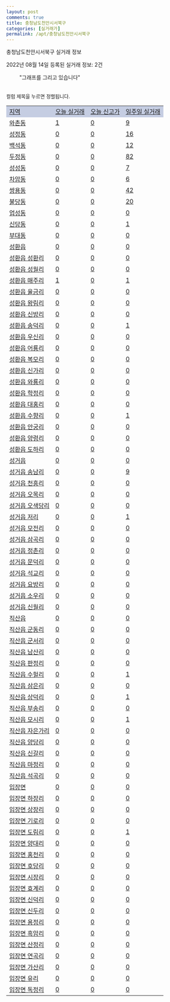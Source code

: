 ```yaml
---
layout: post
comments: true
title: 충청남도천안시서북구
categories: [실거래가]
permalink: /apt/충청남도천안시서북구
---
```


충청남도천안시서북구 실거래 정보

2022년 08월 14일 등록된 실거래 정보: 2건

<!--<script async src="https://pagead2.googlesyndication.com/pagead/js/adsbygoogle.js?client=ca-pub-3485438051770037"
 crossorigin="anonymous"></script>-->

<script type="text/javascript">
  google.charts.load('current', {'packages':['corechart']});
  google.charts.setOnLoadCallback(drawChart);

  function drawChart() {
    var data = google.visualization.arrayToDataTable([['거래일', '매매', '전월세', '전매'], ['21-01', 15, 22, 0], ['21-02', 0, 2, 0], ['21-03', 0, 5, 0], ['21-04', 0, 2, 0], ['21-05', 0, 2, 0], ['21-06', 0, 27, 2], ['21-07', 87, 190, 2], ['21-08', 836, 599, 15], ['21-09', 872, 664, 78], ['21-10', 907, 765, 52], ['21-11', 509, 660, 35], ['21-12', 425, 852, 52], ['22-01', 387, 753, 13], ['22-02', 420, 843, 22], ['22-03', 559, 777, 16], ['22-04', 648, 875, 10], ['22-05', 555, 819, 20], ['22-06', 395, 905, 17], ['22-07', 295, 819, 10], ['22-08', 55, 270, 3]]);

    var options = {
      title: '최근 1년간 유형별 거래량 추이',
      legend: { position: 'bottom' }
    };

    setTimeout(function() {
        var chart = new google.visualization.LineChart(document.getElementById('columnchart_material'));
        chart.draw(data, (options));
        document.getElementById('loading').style.display = 'none';
        var dayLabel = (new Date()).getDay();
        if (dayLabel < 2) {
            sorttable.innerSortFunction.apply(document.getElementById('week'), []);
            sorttable.innerSortFunction.apply(document.getElementById('week'), []);        
        }
        else {
            sorttable.innerSortFunction.apply(document.getElementById('today'), []);
            sorttable.innerSortFunction.apply(document.getElementById('today'), []);
        }
    }, 200);

  }
</script>

<div id="loading" style="z-index:20; display: block; margin-left: 35px">"그래프를 그리고 있습니다"</div>
<div id="columnchart_material" style="width: 95%; margin-left: -35px; display: block"></div>
<!--<div style="width: 95%; margin-left: -35px; display: block">
      <script async src="https://pagead2.googlesyndication.com/pagead/js/adsbygoogle.js?client=ca-pub-3485438051770037"
          crossorigin="anonymous"></script>
      <ins class="adsbygoogle"
          style="display:block"
          data-ad-format="fluid"
          data-ad-layout-key="-fb+5w+4e-db+86"
          data-ad-client="ca-pub-3485438051770037"
          data-ad-slot="1827090281"></ins>
      <script>
          (adsbygoogle = window.adsbygoogle || []).push({});
      </script>
</div>-->
<br>

<font size='small' style='font-size: small;'>컬럼 제목을 누르면 정렬됩니다.</font>
<table class="sortable">
  <tr style='background-color: rgba(114, 132, 186,0.4);'>
    <td id="region"><a href="#">지역</a></td>
    <td id="today"><a href="#">오늘 실거래</a></td>
    <td id="today_new"><a href="#">오늘 신고가</a></td>
    <td id="week"><a href="#">일주일 실거래</a></td>
  </tr>

  
  <tr class="item">
    <td><a href="충청남도천안시서북구와촌동">와촌동</a></td>
    <td><a href="충청남도천안시서북구와촌동">1</a></td>
    <td><a href="충청남도천안시서북구와촌동">0</a></td>
    <td><a href="충청남도천안시서북구와촌동">9</a></td>
  </tr>
    

  <tr class="item">
    <td><a href="충청남도천안시서북구성정동">성정동</a></td>
    <td><a href="충청남도천안시서북구성정동">0</a></td>
    <td><a href="충청남도천안시서북구성정동">0</a></td>
    <td><a href="충청남도천안시서북구성정동">16</a></td>
  </tr>
    

  <tr class="item">
    <td><a href="충청남도천안시서북구백석동">백석동</a></td>
    <td><a href="충청남도천안시서북구백석동">0</a></td>
    <td><a href="충청남도천안시서북구백석동">0</a></td>
    <td><a href="충청남도천안시서북구백석동">12</a></td>
  </tr>
    

  <tr class="item">
    <td><a href="충청남도천안시서북구두정동">두정동</a></td>
    <td><a href="충청남도천안시서북구두정동">0</a></td>
    <td><a href="충청남도천안시서북구두정동">0</a></td>
    <td><a href="충청남도천안시서북구두정동">82</a></td>
  </tr>
    

  <tr class="item">
    <td><a href="충청남도천안시서북구성성동">성성동</a></td>
    <td><a href="충청남도천안시서북구성성동">0</a></td>
    <td><a href="충청남도천안시서북구성성동">0</a></td>
    <td><a href="충청남도천안시서북구성성동">7</a></td>
  </tr>
    

  <tr class="item">
    <td><a href="충청남도천안시서북구차암동">차암동</a></td>
    <td><a href="충청남도천안시서북구차암동">0</a></td>
    <td><a href="충청남도천안시서북구차암동">0</a></td>
    <td><a href="충청남도천안시서북구차암동">6</a></td>
  </tr>
    

  <tr class="item">
    <td><a href="충청남도천안시서북구쌍용동">쌍용동</a></td>
    <td><a href="충청남도천안시서북구쌍용동">0</a></td>
    <td><a href="충청남도천안시서북구쌍용동">0</a></td>
    <td><a href="충청남도천안시서북구쌍용동">42</a></td>
  </tr>
    

  <tr class="item">
    <td><a href="충청남도천안시서북구불당동">불당동</a></td>
    <td><a href="충청남도천안시서북구불당동">0</a></td>
    <td><a href="충청남도천안시서북구불당동">0</a></td>
    <td><a href="충청남도천안시서북구불당동">20</a></td>
  </tr>
    

  <tr class="item">
    <td><a href="충청남도천안시서북구업성동">업성동</a></td>
    <td><a href="충청남도천안시서북구업성동">0</a></td>
    <td><a href="충청남도천안시서북구업성동">0</a></td>
    <td><a href="충청남도천안시서북구업성동">0</a></td>
  </tr>
    

  <tr class="item">
    <td><a href="충청남도천안시서북구신당동">신당동</a></td>
    <td><a href="충청남도천안시서북구신당동">0</a></td>
    <td><a href="충청남도천안시서북구신당동">0</a></td>
    <td><a href="충청남도천안시서북구신당동">1</a></td>
  </tr>
    

  <tr class="item">
    <td><a href="충청남도천안시서북구부대동">부대동</a></td>
    <td><a href="충청남도천안시서북구부대동">0</a></td>
    <td><a href="충청남도천안시서북구부대동">0</a></td>
    <td><a href="충청남도천안시서북구부대동">0</a></td>
  </tr>
    

  <tr class="item">
    <td><a href="충청남도천안시서북구성환읍">성환읍</a></td>
    <td><a href="충청남도천안시서북구성환읍">0</a></td>
    <td><a href="충청남도천안시서북구성환읍">0</a></td>
    <td><a href="충청남도천안시서북구성환읍">0</a></td>
  </tr>
    

  <tr class="item">
    <td><a href="충청남도천안시서북구성환읍성환리">성환읍 성환리</a></td>
    <td><a href="충청남도천안시서북구성환읍성환리">0</a></td>
    <td><a href="충청남도천안시서북구성환읍성환리">0</a></td>
    <td><a href="충청남도천안시서북구성환읍성환리">0</a></td>
  </tr>
    

  <tr class="item">
    <td><a href="충청남도천안시서북구성환읍성월리">성환읍 성월리</a></td>
    <td><a href="충청남도천안시서북구성환읍성월리">0</a></td>
    <td><a href="충청남도천안시서북구성환읍성월리">0</a></td>
    <td><a href="충청남도천안시서북구성환읍성월리">0</a></td>
  </tr>
    

  <tr class="item">
    <td><a href="충청남도천안시서북구성환읍매주리">성환읍 매주리</a></td>
    <td><a href="충청남도천안시서북구성환읍매주리">1</a></td>
    <td><a href="충청남도천안시서북구성환읍매주리">0</a></td>
    <td><a href="충청남도천안시서북구성환읍매주리">1</a></td>
  </tr>
    

  <tr class="item">
    <td><a href="충청남도천안시서북구성환읍율금리">성환읍 율금리</a></td>
    <td><a href="충청남도천안시서북구성환읍율금리">0</a></td>
    <td><a href="충청남도천안시서북구성환읍율금리">0</a></td>
    <td><a href="충청남도천안시서북구성환읍율금리">0</a></td>
  </tr>
    

  <tr class="item">
    <td><a href="충청남도천안시서북구성환읍왕림리">성환읍 왕림리</a></td>
    <td><a href="충청남도천안시서북구성환읍왕림리">0</a></td>
    <td><a href="충청남도천안시서북구성환읍왕림리">0</a></td>
    <td><a href="충청남도천안시서북구성환읍왕림리">0</a></td>
  </tr>
    

  <tr class="item">
    <td><a href="충청남도천안시서북구성환읍신방리">성환읍 신방리</a></td>
    <td><a href="충청남도천안시서북구성환읍신방리">0</a></td>
    <td><a href="충청남도천안시서북구성환읍신방리">0</a></td>
    <td><a href="충청남도천안시서북구성환읍신방리">0</a></td>
  </tr>
    

  <tr class="item">
    <td><a href="충청남도천안시서북구성환읍송덕리">성환읍 송덕리</a></td>
    <td><a href="충청남도천안시서북구성환읍송덕리">0</a></td>
    <td><a href="충청남도천안시서북구성환읍송덕리">0</a></td>
    <td><a href="충청남도천안시서북구성환읍송덕리">1</a></td>
  </tr>
    

  <tr class="item">
    <td><a href="충청남도천안시서북구성환읍우신리">성환읍 우신리</a></td>
    <td><a href="충청남도천안시서북구성환읍우신리">0</a></td>
    <td><a href="충청남도천안시서북구성환읍우신리">0</a></td>
    <td><a href="충청남도천안시서북구성환읍우신리">0</a></td>
  </tr>
    

  <tr class="item">
    <td><a href="충청남도천안시서북구성환읍어룡리">성환읍 어룡리</a></td>
    <td><a href="충청남도천안시서북구성환읍어룡리">0</a></td>
    <td><a href="충청남도천안시서북구성환읍어룡리">0</a></td>
    <td><a href="충청남도천안시서북구성환읍어룡리">0</a></td>
  </tr>
    

  <tr class="item">
    <td><a href="충청남도천안시서북구성환읍복모리">성환읍 복모리</a></td>
    <td><a href="충청남도천안시서북구성환읍복모리">0</a></td>
    <td><a href="충청남도천안시서북구성환읍복모리">0</a></td>
    <td><a href="충청남도천안시서북구성환읍복모리">0</a></td>
  </tr>
    

  <tr class="item">
    <td><a href="충청남도천안시서북구성환읍신가리">성환읍 신가리</a></td>
    <td><a href="충청남도천안시서북구성환읍신가리">0</a></td>
    <td><a href="충청남도천안시서북구성환읍신가리">0</a></td>
    <td><a href="충청남도천안시서북구성환읍신가리">0</a></td>
  </tr>
    

  <tr class="item">
    <td><a href="충청남도천안시서북구성환읍와룡리">성환읍 와룡리</a></td>
    <td><a href="충청남도천안시서북구성환읍와룡리">0</a></td>
    <td><a href="충청남도천안시서북구성환읍와룡리">0</a></td>
    <td><a href="충청남도천안시서북구성환읍와룡리">0</a></td>
  </tr>
    

  <tr class="item">
    <td><a href="충청남도천안시서북구성환읍학정리">성환읍 학정리</a></td>
    <td><a href="충청남도천안시서북구성환읍학정리">0</a></td>
    <td><a href="충청남도천안시서북구성환읍학정리">0</a></td>
    <td><a href="충청남도천안시서북구성환읍학정리">0</a></td>
  </tr>
    

  <tr class="item">
    <td><a href="충청남도천안시서북구성환읍대홍리">성환읍 대홍리</a></td>
    <td><a href="충청남도천안시서북구성환읍대홍리">0</a></td>
    <td><a href="충청남도천안시서북구성환읍대홍리">0</a></td>
    <td><a href="충청남도천안시서북구성환읍대홍리">0</a></td>
  </tr>
    

  <tr class="item">
    <td><a href="충청남도천안시서북구성환읍수향리">성환읍 수향리</a></td>
    <td><a href="충청남도천안시서북구성환읍수향리">0</a></td>
    <td><a href="충청남도천안시서북구성환읍수향리">0</a></td>
    <td><a href="충청남도천안시서북구성환읍수향리">1</a></td>
  </tr>
    

  <tr class="item">
    <td><a href="충청남도천안시서북구성환읍안궁리">성환읍 안궁리</a></td>
    <td><a href="충청남도천안시서북구성환읍안궁리">0</a></td>
    <td><a href="충청남도천안시서북구성환읍안궁리">0</a></td>
    <td><a href="충청남도천안시서북구성환읍안궁리">0</a></td>
  </tr>
    

  <tr class="item">
    <td><a href="충청남도천안시서북구성환읍양령리">성환읍 양령리</a></td>
    <td><a href="충청남도천안시서북구성환읍양령리">0</a></td>
    <td><a href="충청남도천안시서북구성환읍양령리">0</a></td>
    <td><a href="충청남도천안시서북구성환읍양령리">0</a></td>
  </tr>
    

  <tr class="item">
    <td><a href="충청남도천안시서북구성환읍도하리">성환읍 도하리</a></td>
    <td><a href="충청남도천안시서북구성환읍도하리">0</a></td>
    <td><a href="충청남도천안시서북구성환읍도하리">0</a></td>
    <td><a href="충청남도천안시서북구성환읍도하리">0</a></td>
  </tr>
    

  <tr class="item">
    <td><a href="충청남도천안시서북구성거읍">성거읍</a></td>
    <td><a href="충청남도천안시서북구성거읍">0</a></td>
    <td><a href="충청남도천안시서북구성거읍">0</a></td>
    <td><a href="충청남도천안시서북구성거읍">0</a></td>
  </tr>
    

  <tr class="item">
    <td><a href="충청남도천안시서북구성거읍송남리">성거읍 송남리</a></td>
    <td><a href="충청남도천안시서북구성거읍송남리">0</a></td>
    <td><a href="충청남도천안시서북구성거읍송남리">0</a></td>
    <td><a href="충청남도천안시서북구성거읍송남리">9</a></td>
  </tr>
    

  <tr class="item">
    <td><a href="충청남도천안시서북구성거읍천흥리">성거읍 천흥리</a></td>
    <td><a href="충청남도천안시서북구성거읍천흥리">0</a></td>
    <td><a href="충청남도천안시서북구성거읍천흥리">0</a></td>
    <td><a href="충청남도천안시서북구성거읍천흥리">0</a></td>
  </tr>
    

  <tr class="item">
    <td><a href="충청남도천안시서북구성거읍오목리">성거읍 오목리</a></td>
    <td><a href="충청남도천안시서북구성거읍오목리">0</a></td>
    <td><a href="충청남도천안시서북구성거읍오목리">0</a></td>
    <td><a href="충청남도천안시서북구성거읍오목리">0</a></td>
  </tr>
    

  <tr class="item">
    <td><a href="충청남도천안시서북구성거읍오색당리">성거읍 오색당리</a></td>
    <td><a href="충청남도천안시서북구성거읍오색당리">0</a></td>
    <td><a href="충청남도천안시서북구성거읍오색당리">0</a></td>
    <td><a href="충청남도천안시서북구성거읍오색당리">0</a></td>
  </tr>
    

  <tr class="item">
    <td><a href="충청남도천안시서북구성거읍저리">성거읍 저리</a></td>
    <td><a href="충청남도천안시서북구성거읍저리">0</a></td>
    <td><a href="충청남도천안시서북구성거읍저리">0</a></td>
    <td><a href="충청남도천안시서북구성거읍저리">1</a></td>
  </tr>
    

  <tr class="item">
    <td><a href="충청남도천안시서북구성거읍모전리">성거읍 모전리</a></td>
    <td><a href="충청남도천안시서북구성거읍모전리">0</a></td>
    <td><a href="충청남도천안시서북구성거읍모전리">0</a></td>
    <td><a href="충청남도천안시서북구성거읍모전리">0</a></td>
  </tr>
    

  <tr class="item">
    <td><a href="충청남도천안시서북구성거읍삼곡리">성거읍 삼곡리</a></td>
    <td><a href="충청남도천안시서북구성거읍삼곡리">0</a></td>
    <td><a href="충청남도천안시서북구성거읍삼곡리">0</a></td>
    <td><a href="충청남도천안시서북구성거읍삼곡리">0</a></td>
  </tr>
    

  <tr class="item">
    <td><a href="충청남도천안시서북구성거읍정촌리">성거읍 정촌리</a></td>
    <td><a href="충청남도천안시서북구성거읍정촌리">0</a></td>
    <td><a href="충청남도천안시서북구성거읍정촌리">0</a></td>
    <td><a href="충청남도천안시서북구성거읍정촌리">0</a></td>
  </tr>
    

  <tr class="item">
    <td><a href="충청남도천안시서북구성거읍문덕리">성거읍 문덕리</a></td>
    <td><a href="충청남도천안시서북구성거읍문덕리">0</a></td>
    <td><a href="충청남도천안시서북구성거읍문덕리">0</a></td>
    <td><a href="충청남도천안시서북구성거읍문덕리">0</a></td>
  </tr>
    

  <tr class="item">
    <td><a href="충청남도천안시서북구성거읍석교리">성거읍 석교리</a></td>
    <td><a href="충청남도천안시서북구성거읍석교리">0</a></td>
    <td><a href="충청남도천안시서북구성거읍석교리">0</a></td>
    <td><a href="충청남도천안시서북구성거읍석교리">0</a></td>
  </tr>
    

  <tr class="item">
    <td><a href="충청남도천안시서북구성거읍요방리">성거읍 요방리</a></td>
    <td><a href="충청남도천안시서북구성거읍요방리">0</a></td>
    <td><a href="충청남도천안시서북구성거읍요방리">0</a></td>
    <td><a href="충청남도천안시서북구성거읍요방리">0</a></td>
  </tr>
    

  <tr class="item">
    <td><a href="충청남도천안시서북구성거읍소우리">성거읍 소우리</a></td>
    <td><a href="충청남도천안시서북구성거읍소우리">0</a></td>
    <td><a href="충청남도천안시서북구성거읍소우리">0</a></td>
    <td><a href="충청남도천안시서북구성거읍소우리">0</a></td>
  </tr>
    

  <tr class="item">
    <td><a href="충청남도천안시서북구성거읍신월리">성거읍 신월리</a></td>
    <td><a href="충청남도천안시서북구성거읍신월리">0</a></td>
    <td><a href="충청남도천안시서북구성거읍신월리">0</a></td>
    <td><a href="충청남도천안시서북구성거읍신월리">0</a></td>
  </tr>
    

  <tr class="item">
    <td><a href="충청남도천안시서북구직산읍">직산읍</a></td>
    <td><a href="충청남도천안시서북구직산읍">0</a></td>
    <td><a href="충청남도천안시서북구직산읍">0</a></td>
    <td><a href="충청남도천안시서북구직산읍">0</a></td>
  </tr>
    

  <tr class="item">
    <td><a href="충청남도천안시서북구직산읍군동리">직산읍 군동리</a></td>
    <td><a href="충청남도천안시서북구직산읍군동리">0</a></td>
    <td><a href="충청남도천안시서북구직산읍군동리">0</a></td>
    <td><a href="충청남도천안시서북구직산읍군동리">0</a></td>
  </tr>
    

  <tr class="item">
    <td><a href="충청남도천안시서북구직산읍군서리">직산읍 군서리</a></td>
    <td><a href="충청남도천안시서북구직산읍군서리">0</a></td>
    <td><a href="충청남도천안시서북구직산읍군서리">0</a></td>
    <td><a href="충청남도천안시서북구직산읍군서리">0</a></td>
  </tr>
    

  <tr class="item">
    <td><a href="충청남도천안시서북구직산읍남산리">직산읍 남산리</a></td>
    <td><a href="충청남도천안시서북구직산읍남산리">0</a></td>
    <td><a href="충청남도천안시서북구직산읍남산리">0</a></td>
    <td><a href="충청남도천안시서북구직산읍남산리">0</a></td>
  </tr>
    

  <tr class="item">
    <td><a href="충청남도천안시서북구직산읍판정리">직산읍 판정리</a></td>
    <td><a href="충청남도천안시서북구직산읍판정리">0</a></td>
    <td><a href="충청남도천안시서북구직산읍판정리">0</a></td>
    <td><a href="충청남도천안시서북구직산읍판정리">0</a></td>
  </tr>
    

  <tr class="item">
    <td><a href="충청남도천안시서북구직산읍수헐리">직산읍 수헐리</a></td>
    <td><a href="충청남도천안시서북구직산읍수헐리">0</a></td>
    <td><a href="충청남도천안시서북구직산읍수헐리">0</a></td>
    <td><a href="충청남도천안시서북구직산읍수헐리">1</a></td>
  </tr>
    

  <tr class="item">
    <td><a href="충청남도천안시서북구직산읍삼은리">직산읍 삼은리</a></td>
    <td><a href="충청남도천안시서북구직산읍삼은리">0</a></td>
    <td><a href="충청남도천안시서북구직산읍삼은리">0</a></td>
    <td><a href="충청남도천안시서북구직산읍삼은리">0</a></td>
  </tr>
    

  <tr class="item">
    <td><a href="충청남도천안시서북구직산읍상덕리">직산읍 상덕리</a></td>
    <td><a href="충청남도천안시서북구직산읍상덕리">0</a></td>
    <td><a href="충청남도천안시서북구직산읍상덕리">0</a></td>
    <td><a href="충청남도천안시서북구직산읍상덕리">1</a></td>
  </tr>
    

  <tr class="item">
    <td><a href="충청남도천안시서북구직산읍부송리">직산읍 부송리</a></td>
    <td><a href="충청남도천안시서북구직산읍부송리">0</a></td>
    <td><a href="충청남도천안시서북구직산읍부송리">0</a></td>
    <td><a href="충청남도천안시서북구직산읍부송리">0</a></td>
  </tr>
    

  <tr class="item">
    <td><a href="충청남도천안시서북구직산읍모시리">직산읍 모시리</a></td>
    <td><a href="충청남도천안시서북구직산읍모시리">0</a></td>
    <td><a href="충청남도천안시서북구직산읍모시리">0</a></td>
    <td><a href="충청남도천안시서북구직산읍모시리">1</a></td>
  </tr>
    

  <tr class="item">
    <td><a href="충청남도천안시서북구직산읍자은가리">직산읍 자은가리</a></td>
    <td><a href="충청남도천안시서북구직산읍자은가리">0</a></td>
    <td><a href="충청남도천안시서북구직산읍자은가리">0</a></td>
    <td><a href="충청남도천안시서북구직산읍자은가리">0</a></td>
  </tr>
    

  <tr class="item">
    <td><a href="충청남도천안시서북구직산읍양당리">직산읍 양당리</a></td>
    <td><a href="충청남도천안시서북구직산읍양당리">0</a></td>
    <td><a href="충청남도천안시서북구직산읍양당리">0</a></td>
    <td><a href="충청남도천안시서북구직산읍양당리">0</a></td>
  </tr>
    

  <tr class="item">
    <td><a href="충청남도천안시서북구직산읍신갈리">직산읍 신갈리</a></td>
    <td><a href="충청남도천안시서북구직산읍신갈리">0</a></td>
    <td><a href="충청남도천안시서북구직산읍신갈리">0</a></td>
    <td><a href="충청남도천안시서북구직산읍신갈리">0</a></td>
  </tr>
    

  <tr class="item">
    <td><a href="충청남도천안시서북구직산읍마정리">직산읍 마정리</a></td>
    <td><a href="충청남도천안시서북구직산읍마정리">0</a></td>
    <td><a href="충청남도천안시서북구직산읍마정리">0</a></td>
    <td><a href="충청남도천안시서북구직산읍마정리">0</a></td>
  </tr>
    

  <tr class="item">
    <td><a href="충청남도천안시서북구직산읍석곡리">직산읍 석곡리</a></td>
    <td><a href="충청남도천안시서북구직산읍석곡리">0</a></td>
    <td><a href="충청남도천안시서북구직산읍석곡리">0</a></td>
    <td><a href="충청남도천안시서북구직산읍석곡리">0</a></td>
  </tr>
    

  <tr class="item">
    <td><a href="충청남도천안시서북구입장면">입장면</a></td>
    <td><a href="충청남도천안시서북구입장면">0</a></td>
    <td><a href="충청남도천안시서북구입장면">0</a></td>
    <td><a href="충청남도천안시서북구입장면">0</a></td>
  </tr>
    

  <tr class="item">
    <td><a href="충청남도천안시서북구입장면하장리">입장면 하장리</a></td>
    <td><a href="충청남도천안시서북구입장면하장리">0</a></td>
    <td><a href="충청남도천안시서북구입장면하장리">0</a></td>
    <td><a href="충청남도천안시서북구입장면하장리">0</a></td>
  </tr>
    

  <tr class="item">
    <td><a href="충청남도천안시서북구입장면상장리">입장면 상장리</a></td>
    <td><a href="충청남도천안시서북구입장면상장리">0</a></td>
    <td><a href="충청남도천안시서북구입장면상장리">0</a></td>
    <td><a href="충청남도천안시서북구입장면상장리">0</a></td>
  </tr>
    

  <tr class="item">
    <td><a href="충청남도천안시서북구입장면기로리">입장면 기로리</a></td>
    <td><a href="충청남도천안시서북구입장면기로리">0</a></td>
    <td><a href="충청남도천안시서북구입장면기로리">0</a></td>
    <td><a href="충청남도천안시서북구입장면기로리">0</a></td>
  </tr>
    

  <tr class="item">
    <td><a href="충청남도천안시서북구입장면도림리">입장면 도림리</a></td>
    <td><a href="충청남도천안시서북구입장면도림리">0</a></td>
    <td><a href="충청남도천안시서북구입장면도림리">0</a></td>
    <td><a href="충청남도천안시서북구입장면도림리">1</a></td>
  </tr>
    

  <tr class="item">
    <td><a href="충청남도천안시서북구입장면양대리">입장면 양대리</a></td>
    <td><a href="충청남도천안시서북구입장면양대리">0</a></td>
    <td><a href="충청남도천안시서북구입장면양대리">0</a></td>
    <td><a href="충청남도천안시서북구입장면양대리">0</a></td>
  </tr>
    

  <tr class="item">
    <td><a href="충청남도천안시서북구입장면홍천리">입장면 홍천리</a></td>
    <td><a href="충청남도천안시서북구입장면홍천리">0</a></td>
    <td><a href="충청남도천안시서북구입장면홍천리">0</a></td>
    <td><a href="충청남도천안시서북구입장면홍천리">0</a></td>
  </tr>
    

  <tr class="item">
    <td><a href="충청남도천안시서북구입장면호당리">입장면 호당리</a></td>
    <td><a href="충청남도천안시서북구입장면호당리">0</a></td>
    <td><a href="충청남도천안시서북구입장면호당리">0</a></td>
    <td><a href="충청남도천안시서북구입장면호당리">0</a></td>
  </tr>
    

  <tr class="item">
    <td><a href="충청남도천안시서북구입장면시장리">입장면 시장리</a></td>
    <td><a href="충청남도천안시서북구입장면시장리">0</a></td>
    <td><a href="충청남도천안시서북구입장면시장리">0</a></td>
    <td><a href="충청남도천안시서북구입장면시장리">0</a></td>
  </tr>
    

  <tr class="item">
    <td><a href="충청남도천안시서북구입장면효계리">입장면 효계리</a></td>
    <td><a href="충청남도천안시서북구입장면효계리">0</a></td>
    <td><a href="충청남도천안시서북구입장면효계리">0</a></td>
    <td><a href="충청남도천안시서북구입장면효계리">0</a></td>
  </tr>
    

  <tr class="item">
    <td><a href="충청남도천안시서북구입장면신덕리">입장면 신덕리</a></td>
    <td><a href="충청남도천안시서북구입장면신덕리">0</a></td>
    <td><a href="충청남도천안시서북구입장면신덕리">0</a></td>
    <td><a href="충청남도천안시서북구입장면신덕리">0</a></td>
  </tr>
    

  <tr class="item">
    <td><a href="충청남도천안시서북구입장면신두리">입장면 신두리</a></td>
    <td><a href="충청남도천안시서북구입장면신두리">0</a></td>
    <td><a href="충청남도천안시서북구입장면신두리">0</a></td>
    <td><a href="충청남도천안시서북구입장면신두리">0</a></td>
  </tr>
    

  <tr class="item">
    <td><a href="충청남도천안시서북구입장면용정리">입장면 용정리</a></td>
    <td><a href="충청남도천안시서북구입장면용정리">0</a></td>
    <td><a href="충청남도천안시서북구입장면용정리">0</a></td>
    <td><a href="충청남도천안시서북구입장면용정리">0</a></td>
  </tr>
    

  <tr class="item">
    <td><a href="충청남도천안시서북구입장면흑암리">입장면 흑암리</a></td>
    <td><a href="충청남도천안시서북구입장면흑암리">0</a></td>
    <td><a href="충청남도천안시서북구입장면흑암리">0</a></td>
    <td><a href="충청남도천안시서북구입장면흑암리">0</a></td>
  </tr>
    

  <tr class="item">
    <td><a href="충청남도천안시서북구입장면산정리">입장면 산정리</a></td>
    <td><a href="충청남도천안시서북구입장면산정리">0</a></td>
    <td><a href="충청남도천안시서북구입장면산정리">0</a></td>
    <td><a href="충청남도천안시서북구입장면산정리">0</a></td>
  </tr>
    

  <tr class="item">
    <td><a href="충청남도천안시서북구입장면연곡리">입장면 연곡리</a></td>
    <td><a href="충청남도천안시서북구입장면연곡리">0</a></td>
    <td><a href="충청남도천안시서북구입장면연곡리">0</a></td>
    <td><a href="충청남도천안시서북구입장면연곡리">0</a></td>
  </tr>
    

  <tr class="item">
    <td><a href="충청남도천안시서북구입장면가산리">입장면 가산리</a></td>
    <td><a href="충청남도천안시서북구입장면가산리">0</a></td>
    <td><a href="충청남도천안시서북구입장면가산리">0</a></td>
    <td><a href="충청남도천안시서북구입장면가산리">0</a></td>
  </tr>
    

  <tr class="item">
    <td><a href="충청남도천안시서북구입장면유리">입장면 유리</a></td>
    <td><a href="충청남도천안시서북구입장면유리">0</a></td>
    <td><a href="충청남도천안시서북구입장면유리">0</a></td>
    <td><a href="충청남도천안시서북구입장면유리">0</a></td>
  </tr>
    

  <tr class="item">
    <td><a href="충청남도천안시서북구입장면독정리">입장면 독정리</a></td>
    <td><a href="충청남도천안시서북구입장면독정리">0</a></td>
    <td><a href="충청남도천안시서북구입장면독정리">0</a></td>
    <td><a href="충청남도천안시서북구입장면독정리">0</a></td>
  </tr>
    


</table>


    